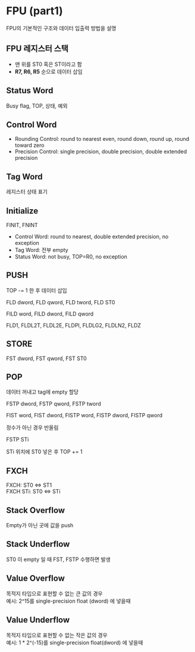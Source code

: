 # FPU (part1)

FPU의 기본적인 구조와 데이터 입출력 방법을 설명

## FPU 레지스터 스택

- 맨 위를 ST0 혹은 ST이라고 함
- **R7, R6, R5** 순으로 데이터 삽임

## Status Word

Busy flag, TOP, 상태, 예외

## Control Word

- Rounding Control: round to nearest even, round down, round up, round toward zero
- Precision Control: single precision, double precision, double extended precision

## Tag Word

레지스터 상태 표기

## Initialize

FINIT, FNINT

- Control Word: round to nearest, double extended precision, no exception
- Tag Word: 전부 empty
- Status Word: not busy, TOP=R0, no exception

## PUSH

TOP -= 1 한 후 데이터 삽입

FLD dword, FLD qword, FLD tword, FLD ST0

FILD word, FILD dword, FILD qword

FLD1, FLDL2T, FLDL2E, FLDPI, FLDLG2, FLDLN2, FLDZ

## STORE

FST dword, FST qword, FST ST0

## POP

데이터 꺼내고 tag에 empty 할당

FSTP dword, FSTP qword, FSTP tword  

FIST word, FIST dword, FISTP word, FISTP dword, FISTP qword  

정수가 아닌 경우 반올림

FSTP STi  

STi 위치에 ST0 넣은 후 TOP += 1

## FXCH

FXCH: ST0 <=> ST1  
FXCH STi: ST0 <=> STi

## Stack Overflow

Empty가 아닌 곳에 값을 push

## Stack Underflow

ST0 이 empty 일 때 FST, FSTP 수행하면 발생

## Value Overflow

목적지 타입으로 표현할 수 없는 큰 값의 경우  
예시: 2^15를 single-precision float (dword) 에 넣을때

## Value Underflow

목적지 타입으로 표현할 수 없는 작은 값의 경우  
예시: 1 * 2^(-15)를 single-precision float(dword) 에 넣을때
